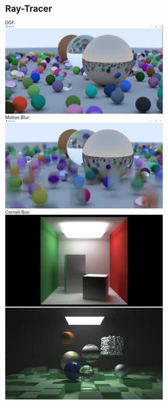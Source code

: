 # Ray-Tracer
DOF:
![demo](ScreenShot/screenshot01.png)
Motion Blur:
![demo](ScreenShot/screenshot02.PNG)
Cornell Box:
![demo](ScreenShot/screenshot04.png)
![demo](ScreenShot/screenshot06.png)
